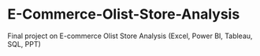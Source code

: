 # E-Commerce-Olist-Store-Analysis
Final project on E-commerce Olist Store Analysis (Excel, Power BI, Tableau, SQL, PPT)
